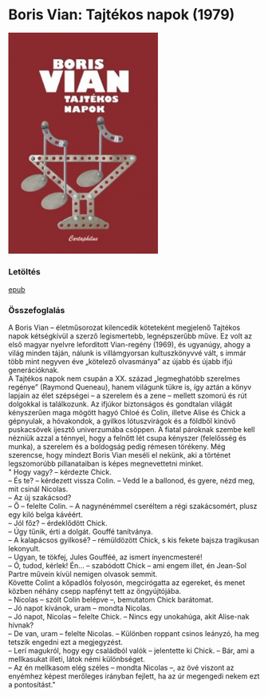 # <a name="id_1511">Boris Vian: Tajtékos napok (1979)</a>
<img src="https://github.com/BercziSandor/calibre_lib/raw/main/Boris%20Vian/Tajtekos%20napok%20%281511%29/cover.jpg" alt="cover" width="300"/>

### Letöltés
[epub](https://github.com/BercziSandor/calibre_lib/raw/main/Boris%20Vian/Tajtekos%20napok%20%281511%29/Tajtekos%20napok%20-%20Boris%20Vian.epub)

### Összefoglalás
<div>
<p>A ​Boris Vian – életműsorozat kilencedik köteteként megjelenő Tajtékos napok kétségkívül a szerző legismertebb, legnépszerűbb műve. Ez volt az első magyar nyelvre lefordított Vian-regény (1969), és ugyanúgy, ahogy a világ minden táján, nálunk is villámgyorsan kultuszkönyvvé vált, s immár több mint negyven éve „kötelező olvasmánya” az újabb és újabb ifjú generációknak. <br>A Tajtékos napok nem csupán a XX. század „legmeghatóbb szerelmes regénye” (Raymond Queneau), hanem világunk tükre is, így aztán a könyv lapjain az élet szépségei – a szerelem és a zene – mellett szomorú és rút dolgokkal is találkozunk. Az ifjúkor biztonságos és gondtalan világát kényszerűen maga mögött hagyó Chloé és Colin, illetve Alise és Chick a gépnyulak, a hóvakondok, a gyilkos lótuszvirágok és a földből kinövő puskacsövek ijesztő univerzumába csöppen. A fiatal pároknak szembe kell nézniük azzal a ténnyel, hogy a felnőtt lét csupa kényszer (felelősség és munka), a szerelem és a boldogság pedig rémesen törékeny. Még szerencse, hogy mindezt Boris Vian meséli el nekünk, aki a történet legszomorúbb pillanataiban is képes megnevettetni minket.<br>" Hogy vagy? – kérdezte Chick.<br>– És te? – kérdezett vissza Colin. – Vedd le a ballonod, és gyere, nézd meg, mit csinál Nicolas.<br>– Az új szakácsod?<br>– Ő – felelte Colin. – A nagynénémmel cseréltem a régi szakácsomért, plusz egy kiló belga kávéért.<br>– Jól főz? – érdeklődött Chick.<br>– Úgy tűnik, érti a dolgát. Gouffé tanítványa.<br>– A kalapácsos gyilkosé? – rémüldözött Chick, s kis fekete bajsza tragikusan lekonyult.<br>– Ugyan, te tökfej, Jules Goufféé, az ismert ínyencmesteré!<br>– Ó, tudod, kérlek! Én… – szabódott Chick – ami engem illet, én Jean-Sol Partre művein kívül nemigen olvasok semmit.<br>Követte Colint a kőpadlós folyosón, megcirógatta az egereket, és menet közben néhány csepp napfényt tett az öngyújtójába.<br>– Nicolas – szólt Colin belépve –, bemutatom Chick barátomat.<br>– Jó napot kívánok, uram – mondta Nicolas.<br>– Jó napot, Nicolas – felelte Chick. – Nincs egy unokahúga, akit Alise-nak hívnak?<br>– De van, uram – felelte Nicolas. – Különben roppant csinos leányzó, ha meg tetszik engedni ezt a megjegyzést.<br>– Lerí magukról, hogy egy családból valók – jelentette ki Chick. – Bár, ami a mellkasukat illeti, látok némi különbséget.<br>– Az én mellkasom elég széles – mondta Nicolas –, az övé viszont az enyémhez képest merőleges irányban fejlett, ha az úr megengedi nekem ezt a pontosítást."</p></div>

